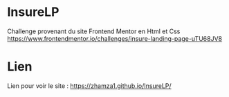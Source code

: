 # InsureLP

Challenge provenant du site Frontend Mentor en Html et Css https://www.frontendmentor.io/challenges/insure-landing-page-uTU68JV8

# Lien 

Lien pour voir le site : https://zhamza1.github.io/InsureLP/